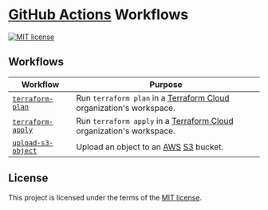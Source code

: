 # [GitHub Actions][gha] Workflows

[![MIT license](https://img.shields.io/badge/license-MIT-blue.svg)](./LICENSE.txt)

## Workflows

Workflow | Purpose
-|-
[`terraform-plan`](./.github/workflows/terraform-plan.yaml) | Run `terraform plan` in a [Terraform Cloud] organization's workspace.
[`terraform-apply`](./.github/workflows/terraform-apply.yaml) | Run `terraform apply` in a [Terraform Cloud] organization's workspace.
[`upload-s3-object`](./.github/workflows/upload-s3-object.yaml) | Upload an object to an [AWS] [S3] bucket.

## License

This project is licensed under the terms of the [MIT license](https://en.wikipedia.org/wiki/MIT_License).

[AWS]: https://aws.amazon.com
[gha]: https://docs.github.com/en/actions
[S3]: https://aws.amazon.com/s3
[Terraform Cloud]: https://developer.hashicorp.com/terraform/cloud-docs
